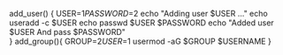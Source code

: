 add_user()  { 
	USER=$1
	PASSWORD=$2
	echo "Adding user $USER ..." echo useradd -c $USER
	echo passwd $USER $PASSWORD
	echo "Added user $USER And pass $PASSWORD"  
}
add_group(){
	GROUP=$2
	USER=$1
	usermod -aG $GROUP $USERNAME
}
<!--stackedit_data:
eyJoaXN0b3J5IjpbOTAyNjMyMTA2XX0=
-->